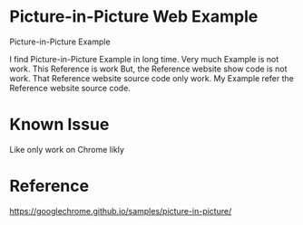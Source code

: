 # Picture-in-Picture Web Example
Picture-in-Picture Example

I find Picture-in-Picture Example in long time.
Very much Example is not work.
This Reference is work
But, the Reference website show code is not work.
That Reference website source code only work.
My Example refer the Reference website source code.

# Known Issue
Like only work on Chrome likly

# Reference
https://googlechrome.github.io/samples/picture-in-picture/
